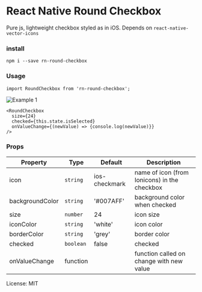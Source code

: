# React Native Round Checkbox

Pure js, lightweight checkbox styled as in iOS. Depends on `react-native-vector-icons`

### install

`npm i --save rn-round-checkbox`

### Usage

`import RoundCheckbox from 'rn-round-checkbox';`

![Example 1](https://raw.githubusercontent.com/vonovak/react-native-round-checkbox/master/image.png 'Example 1')

```
<RoundCheckbox
  size={24}
  checked={this.state.isSelected}
  onValueChange={(newValue) => {console.log(newValue)}}
/>
```

### Props

| Property        | Type      | Default       | Description                                  |
| --------------- | --------- | ------------- | -------------------------------------------- |
| icon            | `string`  | ios-checkmark | name of icon (from Ionicons) in the checkbox |
| backgroundColor | `string`  | '#007AFF'     | background color when checked                |
| size            | `number`  | 24            | icon size                                    |
| iconColor       | `string`  | 'white'       | icon color                                   |
| borderColor     | `string`  | 'grey'        | border color                                 |
| checked         | `boolean` | false         | checked                                      |
| onValueChange   | function  |               | function called on change with new value     |

License: MIT
